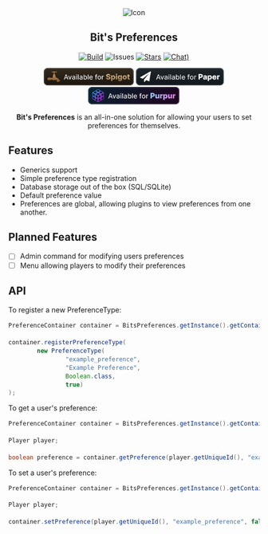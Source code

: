 <div align="center">
<img src="https://i.imgur.com/hy4lp6A.jpeg" style="width: 20%;" alt="Icon">

## Bit's Preferences    
[![Build](https://img.shields.io/github/actions/workflow/status/BitByLogics/Bits-Preferences/.github/workflows/maven.yml?branch=master)](https://github.com/BitByLogics/Bits-Preferences/actions)
![Issues](https://img.shields.io/github/issues-raw/BitByLogics/Bits-Preferences)
[![Stars](https://img.shields.io/github/stars/BitByLogics/Bits-Preferences)](https://github.com/BitByLogics/Bits-Preferences/stargazers)
[![Chat)](https://img.shields.io/discord/1310486866272981002?logo=discord&logoColor=white)](https://discord.gg/syngw2UQUd)

<a href="/#"><img src="https://raw.githubusercontent.com/intergrav/devins-badges/v2/assets/compact/supported/spigot_46h.png" height="35"></a>
<a href="/#"><img src="https://raw.githubusercontent.com/intergrav/devins-badges/v2/assets/compact/supported/paper_46h.png" height="35"></a>
<a href="/#"><img src="https://raw.githubusercontent.com/intergrav/devins-badges/v2/assets/compact/supported/purpur_46h.png" height="35"></a>

**Bit's Preferences** is an all-in-one solution for allowing your users to set preferences for themselves.
</div>

## Features
* Generics support
* Simple preference type registration
* Database storage out of the box (SQL/SQLite)
* Default preference value
* Preferences are global, allowing plugins to view preferences from one another.

## Planned Features
- [ ] Admin command for modifying users preferences
- [ ] Menu allowing players to modify their preferences

## API

To register a new PreferenceType:

```java
PreferenceContainer container = BitsPreferences.getInstance().getContainer();

container.registerPreferenceType(
        new PreferenceType(
                "example_preference",
                "Example Preference",
                Boolean.class,
                true)
);
```

To get a user's preference:

```java
PreferenceContainer container = BitsPreferences.getInstance().getContainer();

Player player;

boolean preference = container.getPreference(player.getUniqueId(), "example_preference");
```

To set a user's preference:

```java
PreferenceContainer container = BitsPreferences.getInstance().getContainer();

Player player;

container.setPreference(player.getUniqueId(), "example_preference", false);
```
